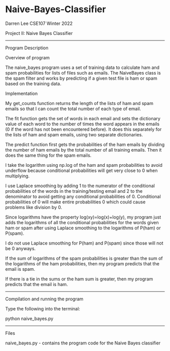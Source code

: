 # Naive-Bayes-Classifier

Darren Lee
CSE107 Winter 2022

Project II: Naive Bayes Classifier

------------------------------------------------------------------------------------------------------------------------------------------

Program Description

Overview of program

The naive_bayes program uses a set of training data to calculate ham and spam probabilities for lists of files such as emails. The NaiveBayes 
class is the spam filter and works by predicting if a given test file is ham or spam based on the training data.

Implementation

My get_counts function returns the length of the lists of ham and spam emails so that I can count the total number of each type of email.

The fit function gets the set of words in each email and sets the dictionary value of each word to the number of times the word appears in 
the emails (0 if the word has not been encountered before). It does this separately for the lists of ham and spam emails, using two separate 
dictionaries.

The predict function first gets the probabilities of the ham emails by dividing the number of ham emails by the total number of all training 
emails. Then it does the same thing for the spam emails. 

I take the logarithm using np.log of the ham and spam probabilities to avoid underflow because conditional probabilities will get very close 
to 0 when multiplying. 

I use Laplace smoothing by adding 1 to the numerator of the conditional probabilities of the words in the training/testing email and 2 to the 
denominator to avoid getting any conditional probabilities of 0. Conditional probabilities of 0 will make entire probabilities 0 which could 
cause problems like division by 0. 

Since logarithms have the property log(xy)=log(x)+log(y), my program just adds the logarithms of all the conditional probabilities for the 
words given ham or spam after using Laplace smoothing to the logarithms of P(ham) or P(spam).

I do not use Laplace smoothing for P(ham) and P(spam) since those will not be 0 anyways.

If the sum of logarithms of the spam probabilities is greater than the sum of the logarithms of the ham probabilities, then my program predicts 
that the email is spam.

If there is a tie in the sums or the ham sum is greater, then my program predicts that the email is ham.

------------------------------------------------------------------------------------------------------------------------------------------

Compilation and running the program

Type the following into the terminal:

python naive_bayes.py

------------------------------------------------------------------------------------------------------------------------------------------

Files

naive_bayes.py - contains the program code for the Naive Bayes classifier
